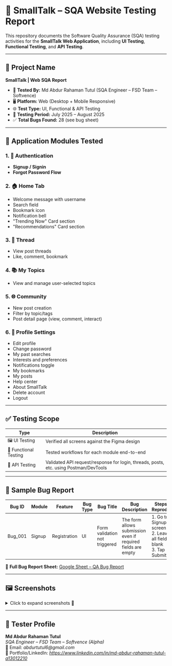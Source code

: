 # 🧪 SmallTalk – SQA Website Testing Report

This repository documents the Software Quality Assurance (SQA) testing activities for the **SmallTalk Web Application**, including **UI Testing**, **Functional Testing**, and **API Testing**.

---

## 📌 Project Name
**SmallTalk | Web SQA Report**

- 🧪 **Tested By:** Md Abdur Rahaman Tutul (SQA Engineer – FSD Team – Softvence)
- 🖥 **Platform:** Web (Desktop + Mobile Responsive)
- 🌐 **Test Type:** UI, Functional & API Testing
- 📅 **Testing Period:** July 2025 – August 2025
- ✅ **Total Bugs Found:** 28 (see bug sheet)

---

## 🧩 Application Modules Tested

### 1. 🔐 Authentication
- **Signup / Signin**
- **Forgot Password Flow**

### 2. 🏠 Home Tab
- Welcome message with username
- Search field
- Bookmark icon
- Notification bell
- "Trending Now" Card section
- "Recommendations" Card section

### 3. 💬 Thread
- View post threads
- Like, comment, bookmark

### 4. 📚 My Topics
- View and manage user-selected topics

### 5. 🌐 Community
- New post creation
- Filter by topic/tags
- Post detail page (view, comment, interact)

### 6. 👤 Profile Settings
- Edit profile
- Change password
- My past searches
- Interests and preferences
- Notifications toggle
- My bookmarks
- My posts
- Help center
- About SmallTalk
- Delete account
- Logout

---

## ✅ Testing Scope

| Type             | Description |
|------------------|-------------|
| 🖼 UI Testing     | Verified all screens against the Figma design |
| 🧪 Functional Testing | Tested workflows for each module end-to-end |
| 🔌 API Testing   | Validated API request/response for login, threads, posts, etc. using Postman/DevTools |

---

## 🐞 Sample Bug Report

| Bug ID   | Module     | Feature        | Bug Type   | Bug Title                    | Bug Description                                                                 | Steps to Reproduce                                                                                     | Actual Result                          | Expected Result                                                   | Issue Labels   | Severity | Attachment   | Dev Status   | Tester                   | Remark             | Date & Time           |
|----------|------------|----------------|------------|------------------------------|----------------------------------------------------------------------------------|----------------------------------------------------------------------------------------------------------|----------------------------------------|------------------------------------------------------------------|----------------|----------|--------------|--------------|---------------------------|---------------------|------------------------|
| Bug_001  | Signup     | Registration   | UI         | Form validation not triggered | The form allows submission even if required fields are empty                    | 1. Go to Signup screen<br>2. Leave all fields blank<br>3. Tap Submit                                      | Form gets submitted without warning    | Validation messages should show for each empty required field     | Bug_UI         | Major    | Screenshot   | Fixed        | Md Abdur Rahaman Tutul   | Added error handling | 28/07/2025 – 11:30 AM |


📄 **Full Bug Report Sheet:** [Google Sheet – QA Bug Report](https://docs.google.com/spreadsheets/d/1K4xCQO-Bv9owp9PDdTZqQl5Zn6HaVusUPxerF4x4DJc/edit?usp=sharing)

---

## 🖼️ Screenshots

<details>
<summary>Click to expand screenshots 📸</summary>
|---------------|------------|------------|
| Login Screen  | <img src="screenshots/" width="250"/> |
| Home Tab      | <img src="screenshots/1.png" width="250"/> |
| Community Feed| <img src="screenshots/Screenshot_1.png" width="250"/> |
| Post Details  | <img src="screenshots/Screenshot_3.png" width="250"/> |
| Profile Page  | <img src="screenshots/profile.png" width="250"/> |
| Treds Page  | <img src="screenshots/Screenshot_7.png" width="250"/> |
| About SmallTalk  | <img src="screenshots/Screenshot_5.png" width="250"/> |

</details>

---

## 👤 Tester Profile

**Md Abdur Rahaman Tutul**  
_SQA Engineer – FSD Team – Softvence (Alpha)_  
📧 Email: _abdurtutul6@gmail.com_  
🔗 Portfolio/LinkedIn: _https://www.linkedin.com/in/md-abdur-rahaman-tutul-a13012210_




